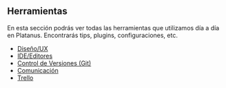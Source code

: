 ## Herramientas

En esta sección podrás ver todas las herramientas que utilizamos día a día en Platanus.
Encontrarás tips, plugins, configuraciones, etc.

* [Diseño/UX](design/README.md)
* [IDE/Editores](ide/README.md)
* [Control de Versiones (Git)](git.md)
* [Comunicación](comunicacion/README.md)
* [Trello](https://trello.com/)
